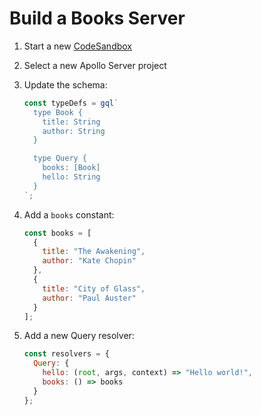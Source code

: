 # Build a Books Server

1. Start a new [CodeSandbox](https://codesandbox.io/)
2. Select a new Apollo Server project
3. Update the schema:

    ```javascript
    const typeDefs = gql`
      type Book {
        title: String
        author: String
      }
    
      type Query {
        books: [Book]
        hello: String
      }
    `;
    ```

4. Add a `books` constant:

    ```javascript
    const books = [
      {
        title: "The Awakening",
        author: "Kate Chopin"
      },
      {
        title: "City of Glass",
        author: "Paul Auster"
      }
    ];
    ```

5. Add a new Query resolver:

    ```javascript
    const resolvers = {
      Query: {
        hello: (root, args, context) => "Hello world!",
        books: () => books
      }
    };
    ```